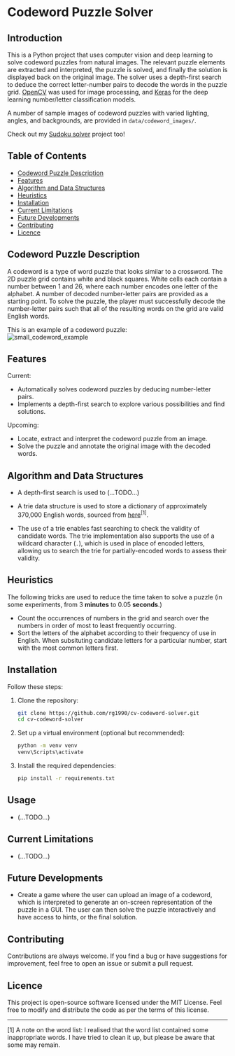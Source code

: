 # Codeword Puzzle Solver

## Introduction

This is a Python project that uses computer vision and deep learning to solve codeword puzzles from natural images. The relevant puzzle elements are extracted and interpreted, the puzzle is solved, and finally the solution is displayed back on the original image. The solver uses a depth-first search to deduce the correct letter-number pairs to decode the words in the puzzle grid. [OpenCV](https://opencv.org/) was used for image processing, and [Keras](https://keras.io/) for the deep learning number/letter classification models. 

A number of sample images of codeword puzzles with varied lighting, angles, and backgrounds, are provided in `data/codeword_images/`.

Check out my [Sudoku solver](https://github.com/rg1990/cv-sudoku-solver) project too!

## Table of Contents

- [Codeword Puzzle Description](#codeword-puzzle-description)
- [Features](#features)
- [Algorithm and Data Structures](#algorithm-and-data-structures)
- [Heuristics](#heuristics)
- [Installation](#installation)
- [Current Limitations](#current-limitations)
- [Future Developments](#future-developments)
- [Contributing](#contributing)
- [Licence](#licence)


## Codeword Puzzle Description
A codeword is a type of word puzzle that looks similar to a crossword. The 2D puzzle grid contains white and black squares. White cells each contain a number between 1 and 26, where each number encodes one letter of the alphabet. A number of decoded number-letter pairs are provided as a starting point. To solve the puzzle, the player must successfully decode the number-letter pairs such that all of the resulting words on the grid are valid English words.

This is an example of a codeword puzzle:<br>
![small_codeword_example](https://github.com/rg1990/cv-codeword-solver/assets/70291897/b75ad6af-2c34-481e-b250-094f2c634441)


## Features
Current:
- Automatically solves codeword puzzles by deducing number-letter pairs.
- Implements a depth-first search to explore various possibilities and find solutions.

Upcoming:
- Locate, extract and interpret the codeword puzzle from an image.
- Solve the puzzle and annotate the original image with the decoded words.

## Algorithm and Data Structures
- A depth-first search is used to (...TODO...)

- A trie data structure is used to store a dictionary of approximately 370,000 English words, sourced from [here](https://github.com/dwyl/english-words/tree/master)<sup>[1]</sup>.
- The use of a trie enables fast searching to check the validity of candidate words. The trie implementation also supports the use of a wildcard character (```.```), which is used in place of encoded letters, allowing us to search the trie for partially-encoded words to assess their validity.

<!--- - A Python dictionary is used to store decoded number-letter pairs. --->


## Heuristics
The following tricks are used to reduce the time taken to solve a puzzle (in some experiments, from 3 **minutes** to 0.05 **seconds**.)
- Count the occurrences of numbers in the grid and search over the numbers in order of most to least frequently occurring.
- Sort the letters of the alphabet according to their frequency of use in English. When subsituting candidate letters for a particular number, start with the most common letters first.

## Installation
Follow these steps:

1. Clone the repository:
   ```bash
   git clone https://github.com/rg1990/cv-codeword-solver.git
   cd cv-codeword-solver
2. Set up a virtual environment (optional but recommended):
    ```bash
    python -m venv venv
    venv\Scripts\activate
3. Install the required dependencies:
   ``` bash
   pip install -r requirements.txt
    ```

## Usage
- (...TODO...)


## Current Limitations
- (...TODO...)


## Future Developments
- Create a game where the user can upload an image of a codeword, which is interpreted to generate an on-screen representation of the puzzle in a GUI. The user can then solve the puzzle interactively and have access to hints, or the final solution.





## Contributing
Contributions are always welcome. If you find a bug or have suggestions for improvement, feel free to open an issue or submit a pull request.

## Licence
This project is open-source software licensed under the MIT License. Feel free to modify and distribute the code as per the terms of this license.

---
[1] A note on the word list: I realised that the word list contained some inappropriate words. I have tried to clean it up, but please be aware that some may remain.
